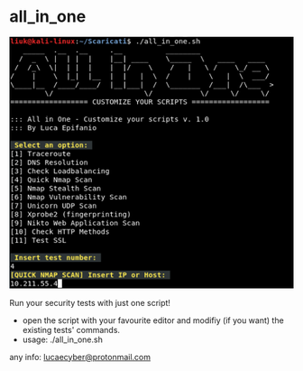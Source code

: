 # all_in_one

![Test Image 4](https://github.com/lucaepi/All-in-One/blob/master/screenshot.png)

Run your security tests with just one script!

- open the script with your favourite editor and modifiy (if you want) the existing tests' commands.
- usage: ./all_in_one.sh

any info: lucaecyber@protonmail.com
